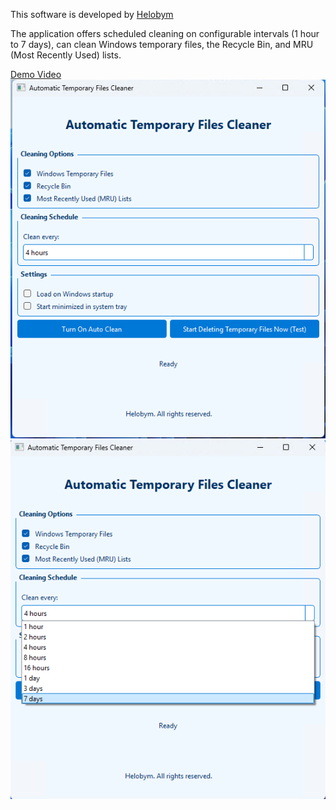 This software is developed by [Helobym](https://helobym.com)

The application offers scheduled cleaning on configurable intervals (1 hour to 7 days), can clean Windows temporary files, the Recycle Bin, and MRU (Most Recently Used) lists.

[Demo Video](https://youtu.be/jAR9RXnB36Q)
![Screenshot Preview](automatic-delete-temporary-files1.png)
![Screenshot Preview](automatic-delete-temporary-files2.png)

